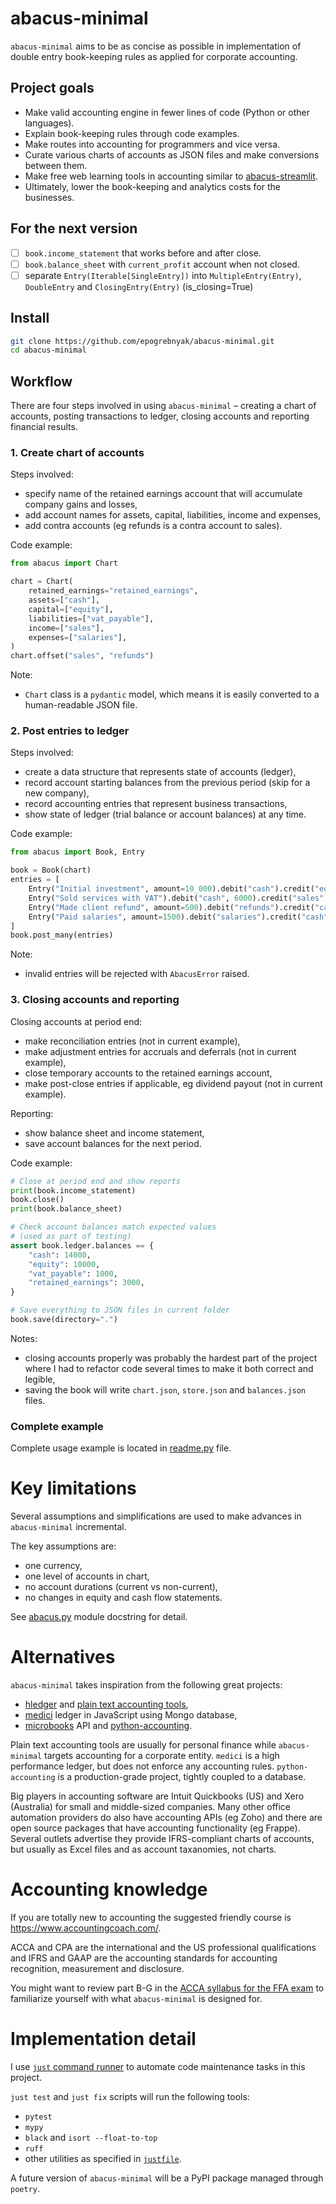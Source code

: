 # abacus-minimal

`abacus-minimal` aims to be as concise as possible in implementation of double entry book-keeping rules as applied for corporate accounting.

## Project goals

- Make valid accounting engine in fewer lines of code (Python or other languages).
- Explain book-keeping rules through code examples.
- Make routes into accounting for programmers and vice versa.
- Curate various charts of accounts as JSON files and make conversions between them.
- Make free web learning tools in accounting similar to [abacus-streamlit][ex].
- Ultimately, lower the book-keeping and analytics costs for the businesses. 

[ex]: https://abacus.streamlit.app/

## For the next version

- [ ] `book.income_statement` that works before and after close.
- [ ] `book.balance_sheet` with `current_profit` account when not closed.
- [ ] separate `Entry(Iterable[SingleEntry])` into `MultipleEntry(Entry)`, `DoubleEntry` and `ClosingEntry(Entry)` (is_closing=True)

## Install

```bash
git clone https://github.com/epogrebnyak/abacus-minimal.git
cd abacus-minimal
```

## Workflow

There are four steps involved in using `abacus-minimal` – creating a chart of accounts, 
posting transactions to ledger, closing accounts and reporting financial results.

### 1. Create chart of accounts

Steps involved:

- specify name of the retained earnings account that will accumulate company gains and losses,
- add account names for assets, capital, liabilities, income and expenses,
- add contra accounts (eg refunds is a contra account to sales).

Code example:

```python
from abacus import Chart

chart = Chart(
    retained_earnings="retained_earnings",
    assets=["cash"],
    capital=["equity"],
    liabilities=["vat_payable"],
    income=["sales"],
    expenses=["salaries"],
)
chart.offset("sales", "refunds")
```

Note:

- `Chart` class is a `pydantic` model, which means it is easily converted to a human-readable JSON file.

###  2. Post entries to ledger

Steps involved:

- create a data structure that represents state of accounts (ledger),
- record account starting balances from the previous period (skip for a new company),
- record accounting entries that represent business transactions,
- show state of ledger (trial balance or account balances) at any time.

Code example:

```python
from abacus import Book, Entry

book = Book(chart)
entries = [
    Entry("Initial investment", amount=10_000).debit("cash").credit("equity"),
    Entry("Sold services with VAT").debit("cash", 6000).credit("sales", 5000).credit("vat_payable", 1000),
    Entry("Made client refund", amount=500).debit("refunds").credit("cash"),
    Entry("Paid salaries", amount=1500).debit("salaries").credit("cash"),
]
book.post_many(entries)
```

Note:

- invalid entries will be rejected with `AbacusError` raised.

### 3. Closing accounts and reporting

Closing accounts at period end:

- make reconciliation entries (not in current example),
- make adjustment entries for accruals and deferrals (not in current example), 
- close temporary accounts to the retained earnings account,
- make post-close entries if applicable, eg dividend payout (not in current example).

Reporting:

- show balance sheet and income statement,
- save account balances for the next period. 

Code example:

```python 
# Close at period end and show reports
print(book.income_statement)
book.close()
print(book.balance_sheet)

# Check account balances match expected values
# (used as part of testing)
assert book.ledger.balances == {
    "cash": 14000,
    "equity": 10000,
    "vat_payable": 1000,
    "retained_earnings": 3000,
}

# Save everything to JSON files in current folder
book.save(directory=".")
```

Notes:

- closing accounts properly was probably the hardest part of the project
  where I had to refactor code several times to make it both correct and legible,
- saving the book will write `chart.json`, `store.json` and `balances.json` files.

### Complete example

Complete usage example is located in [readme.py](readme.py) file.

# Key limitations

Several assumptions and simplifications are used to make advances in `abacus-minimal` incremental. 

The key assumptions are:

- one currency,
- one level of accounts in chart,
- no account durations (current vs non-current),  
- no changes in equity and cash flow statements.

See [abacus.py](abacus.py) module docstring for detail.

# Alternatives

`abacus-minimal` takes inspiration from the following great projects:

- [hledger](https://github.com/simonmichael/hledger) and [plain text accounting tools](https://plaintextaccounting.org/),
- [medici](https://github.com/flash-oss/medici) ledger in JavaScript using Mongo database,
- [microbooks](https://microbooks.io/) API and [python-accounting](https://github.com/ekmungai/python-accounting).

Plain text accounting tools are usually for personal finance while `abacus-minimal` targets accounting for a corporate entity. 
`medici` is a high performance ledger, but does not enforce any accounting rules. 
`python-accounting` is a production-grade project, tightly coupled to a database. 

Big players in accounting software are Intuit Quickbooks (US) and Xero (Australia) for small and middle-sized companies.
Many other office automation providers do also have accounting APIs (eg Zoho) and there are open source packages that have accounting functionality (eg Frappe). 
Several outlets advertise they provide IFRS-compliant charts of accounts, but usually as Excel files and as account taxanomies, not charts.

# Accounting knowledge

If you are totally new to accounting the suggested friendly course is <https://www.accountingcoach.com/>. 

ACCA and CPA are the international and the US professional qualifications and IFRS and GAAP are the accounting standards for accounting recognition, measurement and disclosure. 

You might want to review part B-G in the [ACCA syllabus for the FFA exam](https://www.accaglobal.com/content/dam/acca/global/PDF-students/acca/f3/studyguides/fa-ffa-syllabusandstudyguide-sept23-aug24.pdf)
to familiarize yourself with what `abacus-minimal` is designed for.

# Implementation detail

I use [`just` command runner](https://github.com/casey/just) to automate code maintenance tasks in this project.

`just test` and `just fix` scripts will run the following tools:

- `pytest`
- `mypy`
- `black` and `isort --float-to-top`
- `ruff`
- other utilities as specified in [`justfile`](justfile).

A future version of `abacus-minimal` will be a PyPI package managed through `poetry`.
